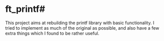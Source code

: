 # ft_printf#
This project aims at rebuilding the printf library with basic functionality. I tried to implement as much of the original as possible, and also have a few extra things which I found to be rather useful.
